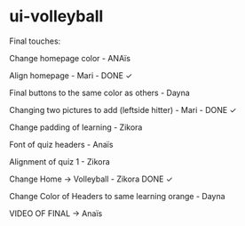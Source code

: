 # ui-volleyball

Final touches:

Change homepage color - ANAïs

Align homepage - Mari - DONE ✓

Final buttons to the same color as others - Dayna

Changing two pictures to add (leftside hitter) - Mari - DONE ✓

Change padding of learning - Zikora

Font of quiz headers - Anaïs

Alignment of quiz 1 - Zikora

Change Home -> Volleyball - Zikora DONE ✓

Change Color of Headers to same learning orange - Dayna

VIDEO OF FINAL -> Anaïs
